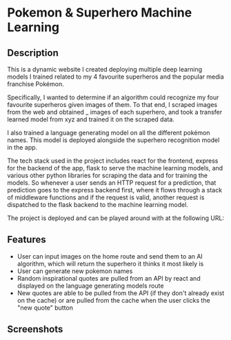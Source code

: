 # Pokemon & Superhero Machine Learning
## Description
This is a dynamic website I created deploying multiple deep learning models I trained related to my 4 favourite superheros and the popular media franchise Pokémon.

Specifically, I wanted to determine if an algorithm could recognize my four favourite superheros given images of them. To that end, I scraped images from the web and obtained _ images of each superhero, and took a transfer learned model from xyz and trained it on the scraped data. 

I also trained a language generating model on all the different pokémon names. This model is deployed alongside the superhero recognition model in the app. 

The tech stack used in the project includes react for the frontend, express for the backend of the app, flask to serve the machine learning models, and various other python libraries for scraping the data and for training the models. So whenever a user sends an HTTP request for a prediction, that prediction goes to the express backend first, where it flows through a stack of middleware functions and if the request is valid, another request is dispatched to the flask backend to the machine learning model. 

The project is deployed and can be played around with at the following URL:  

## Features 
* User can input images on the home route and send them to an AI algorithm, which will return the superhero it thinks it most likely is
* User can generate new pokemon names
* Random inspirational quotes are pulled from an API by react and displayed on the language generating models route
* New quotes are able to be pulled from the API (if they don't already exist on the cache) or are pulled from the cache when the user clicks the "new quote" button 

## Screenshots 
